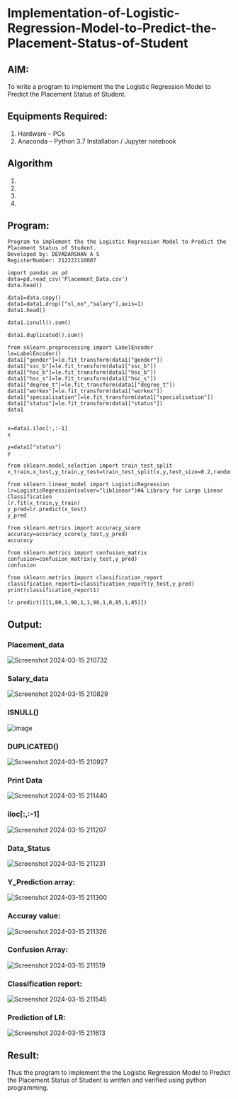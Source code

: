 # Implementation-of-Logistic-Regression-Model-to-Predict-the-Placement-Status-of-Student

## AIM:
To write a program to implement the the Logistic Regression Model to Predict the Placement Status of Student.

## Equipments Required:
1. Hardware – PCs
2. Anaconda – Python 3.7 Installation / Jupyter notebook

## Algorithm
1. 
2. 
3. 
4. 

## Program:
```
Program to implement the the Logistic Regression Model to Predict the Placement Status of Student.
Developed by: DEVADARSHAN A S
RegisterNumber: 212222110007
```
```
import pandas as pd
data=pd.read_csv('Placement_Data.csv')
data.head()

data1=data.copy()
data1=data1.drop(["sl_no","salary"],axis=1)
data1.head()

data1.isnull().sum()

data1.duplicated().sum()

from sklearn.preprocessing import LabelEncoder
le=LabelEncoder()
data1["gender"]=le.fit_transform(data1["gender"])
data1["ssc_b"]=le.fit_transform(data1["ssc_b"])
data1["hsc_b"]=le.fit_transform(data1["hsc_b"])
data1["hsc_s"]=le.fit_transform(data1["hsc_s"])
data1["degree_t"]=le.fit_transform(data1["degree_t"])
data1["workex"]=le.fit_transform(data1["workex"])
data1["specialisation"]=le.fit_transform(data1["specialisation"])
data1["status"]=le.fit_transform(data1["status"])
data1


x=data1.iloc[:,:-1]
x

y=data1["status"]
y

from sklearn.model_selection import train_test_split
x_train,x_test,y_train,y_test=train_test_split(x,y,test_size=0.2,random_state=0)

from sklearn.linear_model import LogisticRegression
lr=LogisticRegression(solver="liblinear")#A Library for Large Linear Classification
lr.fit(x_train,y_train)
y_pred=lr.predict(x_test)
y_pred

from sklearn.metrics import accuracy_score
accuracy=accuracy_score(y_test,y_pred)
accuracy

from sklearn.metrics import confusion_matrix
confusion=confusion_matrix(y_test,y_pred)
confusion

from sklearn.metrics import classification_report
classification_report1=classification_report(y_test,y_pred)
print(classification_report1)

lr.predict([[1,80,1,90,1,1,90,1,0,85,1,85]])
```

## Output:
### Placement_data
![Screenshot 2024-03-15 210732](https://github.com/DEVADARSHAN2/Implementation-of-Logistic-Regression-Model-to-Predict-the-Placement-Status-of-Student/assets/119432150/24a76033-f13f-4447-972d-8214f814ab44)

### Salary_data
![Screenshot 2024-03-15 210829](https://github.com/DEVADARSHAN2/Implementation-of-Logistic-Regression-Model-to-Predict-the-Placement-Status-of-Student/assets/119432150/283adff0-b4dd-4e37-9e9b-1e52fef9174e)

### ISNULL()
![image](https://github.com/DEVADARSHAN2/Implementation-of-Logistic-Regression-Model-to-Predict-the-Placement-Status-of-Student/assets/119432150/39949634-5b22-432c-8637-3a04527145d0)

### DUPLICATED()
![Screenshot 2024-03-15 210927](https://github.com/DEVADARSHAN2/Implementation-of-Logistic-Regression-Model-to-Predict-the-Placement-Status-of-Student/assets/119432150/be4a4686-74a4-4868-b5e3-e9d26b99edbc)

### Print Data
![Screenshot 2024-03-15 211440](https://github.com/DEVADARSHAN2/Implementation-of-Logistic-Regression-Model-to-Predict-the-Placement-Status-of-Student/assets/119432150/5f2d84c4-b065-4cc4-85e8-8fd388af4767)

### iloc[:,:-1]
![Screenshot 2024-03-15 211207](https://github.com/DEVADARSHAN2/Implementation-of-Logistic-Regression-Model-to-Predict-the-Placement-Status-of-Student/assets/119432150/97b2ca25-5ee4-40af-8751-ef19b496a6a8)

### Data_Status
![Screenshot 2024-03-15 211231](https://github.com/DEVADARSHAN2/Implementation-of-Logistic-Regression-Model-to-Predict-the-Placement-Status-of-Student/assets/119432150/d5e101c3-0631-4180-aeea-8d8dcc2c0c3d)

### Y_Prediction array:
![Screenshot 2024-03-15 211300](https://github.com/DEVADARSHAN2/Implementation-of-Logistic-Regression-Model-to-Predict-the-Placement-Status-of-Student/assets/119432150/3bc1e362-4b02-418c-baaf-e8816550eca5)

### Accuray value:
![Screenshot 2024-03-15 211326](https://github.com/DEVADARSHAN2/Implementation-of-Logistic-Regression-Model-to-Predict-the-Placement-Status-of-Student/assets/119432150/fc0ecbe7-41eb-40eb-bc0e-8def63527700)

### Confusion Array:
![Screenshot 2024-03-15 211519](https://github.com/DEVADARSHAN2/Implementation-of-Logistic-Regression-Model-to-Predict-the-Placement-Status-of-Student/assets/119432150/f381506f-d736-4d2f-8755-1a139dde3ec6)

### Classification report:
![Screenshot 2024-03-15 211545](https://github.com/DEVADARSHAN2/Implementation-of-Logistic-Regression-Model-to-Predict-the-Placement-Status-of-Student/assets/119432150/83e9c53e-2349-485e-b0f9-c814786e6931)

### Prediction of LR:
![Screenshot 2024-03-15 211613](https://github.com/DEVADARSHAN2/Implementation-of-Logistic-Regression-Model-to-Predict-the-Placement-Status-of-Student/assets/119432150/b3834679-b1c1-4d5d-b10f-b97d7a8f3b64)


## Result:
Thus the program to implement the the Logistic Regression Model to Predict the Placement Status of Student is written and verified using python programming.
